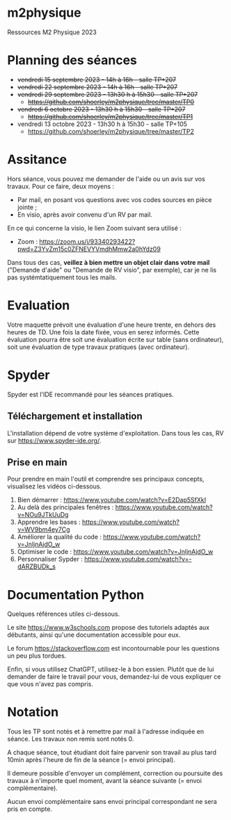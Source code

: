 # m2physique
Ressources M2 Physique 2023


# Planning des séances
* ~~vendredi 15 septembre 2023 - 14h à 16h - salle TP+207~~
* ~~vendredi 22 septembre 2023 - 14h à 16h - salle TP+207~~
* ~~vendredi 29 septembre 2023 - 13h30 h à 15h30 - salle TP+207~~
  * ~~https://github.com/shoerley/m2physique/tree/master/TP0~~
* ~~vendredi 6 octobre 2023 - 13h30 h à 15h30 - salle TP+207~~ 
  * ~~https://github.com/shoerley/m2physique/tree/master/TP1~~
* vendredi 13 octobre 2023 - 13h30 h à 15h30  - salle TP+105
  * https://github.com/shoerley/m2physique/tree/master/TP2 

# Assitance

Hors séance, vous pouvez me demander de l'aide ou un avis sur vos travaux. Pour ce faire, deux moyens :
* Par mail, en posant vos questions avec vos codes sources en pièce jointe ;
* En visio, après avoir convenu d'un RV par mail.

En ce qui concerne la visio, le lien Zoom suivant sera utilisé : 
* Zoom : https://zoom.us/j/93340293422?pwd=Z3YvZm15c0ZFNEVYVmdhMmw2a0hYdz09

Dans tous des cas, **veillez à bien mettre un objet clair dans votre mail** ("Demande d'aide" ou "Demande de RV visio", par exemple), car je ne lis pas systémtatiquement tous les mails. 



# Evaluation

Votre maquette prévoit une évaluation d'une heure trente, en dehors des heures de TD. Une fois la date fixée, vous en serez informés. Cette évaluation pourra être soit une évaluation écrite sur table (sans ordinateur), soit une évaluation de type travaux pratiques (avec ordinateur).


# Spyder

Spyder est l'IDE recommandé pour les séances pratiques. 

## Téléchargement et installation 

L'installation dépend de votre système d'exploitation. Dans tous les cas, RV sur https://www.spyder-ide.org/.

## Prise en main

Pour prendre en main l'outil et comprendre ses principaux concepts, visualisez les vidéos ci-dessous.

1. Bien démarrer : https://www.youtube.com/watch?v=E2Dap5SfXkI
2. Au delà des principales fenêtres : https://www.youtube.com/watch?v=NOu9JTkUuDg
3. Apprendre les bases : https://www.youtube.com/watch?v=WV9bm4ey7Cg
4. Améliorer la qualité du code : https://www.youtube.com/watch?v=JnljnAjdO_w
5. Optimiser le code : https://www.youtube.com/watch?v=JnljnAjdO_w
6. Personnaliser Sypder : https://www.youtube.com/watch?v=-dARZBUDk_s

# Documentation Python

Quelques références utiles ci-dessous.

Le site https://www.w3schools.com propose des tutoriels adaptés aux débutants, ainsi qu'une documentation accessible pour eux.

Le forum https://stackoverflow.com est incontournable pour les questions un peu plus tordues.

Enfin, si vous utilisez ChatGPT, utilisez-le à bon essien. Plutôt que de lui demander de faire le travail pour vous, demandez-lui de vous expliquer ce que vous n'avez pas compris.

# Notation

Tous les TP sont notés et à remettre par mail à l'adresse indiquée en séance. Les travaux non remis sont notés 0.

A chaque séance, tout étudiant doit faire parvenir son travail au plus tard 10min après l'heure de fin de la séance (= envoi principal).

Il demeure possible d'envoyer un complément, correction ou poursuite des travaux à n'importe quel moment, avant la séance suivante (= envoi complémentaire).

Aucun envoi complémentaire sans envoi principal correspondant ne sera pris en compte.

